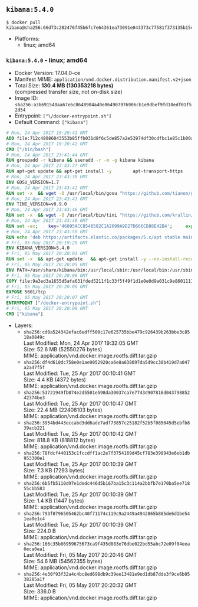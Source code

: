 ## `kibana:5.4.0`

```console
$ docker pull kibana@sha256:66d73c282476f45b6fc7e64361ea73091e043373c77581f373135b15cab9c951
```

-	Platforms:
	-	linux; amd64

### `kibana:5.4.0` - linux; amd64

-	Docker Version: 17.04.0-ce
-	Manifest MIME: `application/vnd.docker.distribution.manifest.v2+json`
-	Total Size: **130.4 MB (130353218 bytes)**  
	(compressed transfer size, not on-disk size)
-	Image ID: `sha256:a3b691540aa67e6c8648904a40e064907976906cb1e9dbef9fd10edf01f52d54`
-	Entrypoint: `["\/docker-entrypoint.sh"]`
-	Default Command: `["kibana"]`

```dockerfile
# Mon, 24 Apr 2017 19:20:41 GMT
ADD file:712c48086043553b85ffb031d8f6c5de857a2e53974df30cdfbc1e85c1b00a25 in / 
# Mon, 24 Apr 2017 19:20:42 GMT
CMD ["/bin/bash"]
# Mon, 24 Apr 2017 23:41:44 GMT
RUN groupadd -r kibana && useradd -r -m -g kibana kibana
# Mon, 24 Apr 2017 23:43:37 GMT
RUN apt-get update && apt-get install -y 		apt-transport-https 		ca-certificates 		wget 		libfontconfig 		libfreetype6 	--no-install-recommends && rm -rf /var/lib/apt/lists/*
# Mon, 24 Apr 2017 23:43:38 GMT
ENV GOSU_VERSION=1.7
# Mon, 24 Apr 2017 23:43:42 GMT
RUN set -x 	&& wget -O /usr/local/bin/gosu "https://github.com/tianon/gosu/releases/download/$GOSU_VERSION/gosu-$(dpkg --print-architecture)" 	&& wget -O /usr/local/bin/gosu.asc "https://github.com/tianon/gosu/releases/download/$GOSU_VERSION/gosu-$(dpkg --print-architecture).asc" 	&& export GNUPGHOME="$(mktemp -d)" 	&& gpg --keyserver ha.pool.sks-keyservers.net --recv-keys B42F6819007F00F88E364FD4036A9C25BF357DD4 	&& gpg --batch --verify /usr/local/bin/gosu.asc /usr/local/bin/gosu 	&& rm -r "$GNUPGHOME" /usr/local/bin/gosu.asc 	&& chmod +x /usr/local/bin/gosu 	&& gosu nobody true
# Mon, 24 Apr 2017 23:43:43 GMT
ENV TINI_VERSION=v0.9.0
# Mon, 24 Apr 2017 23:43:46 GMT
RUN set -x 	&& wget -O /usr/local/bin/tini "https://github.com/krallin/tini/releases/download/$TINI_VERSION/tini" 	&& wget -O /usr/local/bin/tini.asc "https://github.com/krallin/tini/releases/download/$TINI_VERSION/tini.asc" 	&& export GNUPGHOME="$(mktemp -d)" 	&& gpg --keyserver ha.pool.sks-keyservers.net --recv-keys 6380DC428747F6C393FEACA59A84159D7001A4E5 	&& gpg --batch --verify /usr/local/bin/tini.asc /usr/local/bin/tini 	&& rm -r "$GNUPGHOME" /usr/local/bin/tini.asc 	&& chmod +x /usr/local/bin/tini 	&& tini -h
# Mon, 24 Apr 2017 23:43:49 GMT
RUN set -ex; 	key='46095ACC8548582C1A2699A9D27D666CD88E42B4'; 	export GNUPGHOME="$(mktemp -d)"; 	gpg --keyserver ha.pool.sks-keyservers.net --recv-keys "$key"; 	gpg --export "$key" > /etc/apt/trusted.gpg.d/elastic.gpg; 	rm -r "$GNUPGHOME"; 	apt-key list
# Mon, 24 Apr 2017 23:43:50 GMT
RUN echo 'deb https://artifacts.elastic.co/packages/5.x/apt stable main' > /etc/apt/sources.list.d/kibana.list
# Fri, 05 May 2017 20:19:29 GMT
ENV KIBANA_VERSION=5.4.0
# Fri, 05 May 2017 20:20:01 GMT
RUN set -x 	&& apt-get update 	&& apt-get install -y --no-install-recommends kibana=$KIBANA_VERSION 	&& rm -rf /var/lib/apt/lists/* 		&& sed -ri "s!^(\#\s*)?(server\.host:).*!\2 '0.0.0.0'!" /etc/kibana/kibana.yml 	&& grep -q "^server\.host: '0.0.0.0'\$" /etc/kibana/kibana.yml 		&& sed -ri "s!^(\#\s*)?(elasticsearch\.url:).*!\2 'http://elasticsearch:9200'!" /etc/kibana/kibana.yml 	&& grep -q "^elasticsearch\.url: 'http://elasticsearch:9200'\$" /etc/kibana/kibana.yml
# Fri, 05 May 2017 20:20:05 GMT
ENV PATH=/usr/share/kibana/bin:/usr/local/sbin:/usr/local/bin:/usr/sbin:/usr/bin:/sbin:/bin
# Fri, 05 May 2017 20:20:06 GMT
COPY file:9a3ed3a1655d5afa631fded5211f1c33f5f49f1d1e0e0d9a031c9e8601111f05 in / 
# Fri, 05 May 2017 20:20:06 GMT
EXPOSE 5601/tcp
# Fri, 05 May 2017 20:20:07 GMT
ENTRYPOINT ["/docker-entrypoint.sh"]
# Fri, 05 May 2017 20:20:08 GMT
CMD ["kibana"]
```

-	Layers:
	-	`sha256:cd0a524342efac6edff500c17e625735bbe479c926439b263bbe3c8518a0849c`  
		Last Modified: Mon, 24 Apr 2017 19:32:05 GMT  
		Size: 52.6 MB (52550276 bytes)  
		MIME: application/vnd.docker.image.rootfs.diff.tar.gzip
	-	`sha256:df4d610dc758e0e1ae9052920ca6e8a638697da5d9cc38b419d7a047a2a47f5f`  
		Last Modified: Tue, 25 Apr 2017 00:10:41 GMT  
		Size: 4.4 KB (4372 bytes)  
		MIME: application/vnd.docker.image.rootfs.diff.tar.gzip
	-	`sha256:53721949fb074e2d5501e598da30037ca7e7743d907816d04379885242374be3`  
		Last Modified: Tue, 25 Apr 2017 00:10:47 GMT  
		Size: 22.4 MB (22408103 bytes)  
		MIME: application/vnd.docker.image.rootfs.diff.tar.gzip
	-	`sha256:3954bd443eccabd3dd6ade7adf73857c25182f52b5f085045d5ebfb839acb221`  
		Last Modified: Tue, 25 Apr 2017 00:10:42 GMT  
		Size: 818.8 KB (818812 bytes)  
		MIME: application/vnd.docker.image.rootfs.diff.tar.gzip
	-	`sha256:78fdcf440153c1fccdff1ac2e7f3754169d45cf783e398943e6eb1db953300e1`  
		Last Modified: Tue, 25 Apr 2017 00:10:39 GMT  
		Size: 7.3 KB (7293 bytes)  
		MIME: application/vnd.docker.image.rootfs.diff.tar.gzip
	-	`sha256:6b5fb5110d97e1dedc446d5b167ba15c3c114a2bbfb7e170ba5ee71855cbb583`  
		Last Modified: Tue, 25 Apr 2017 00:10:39 GMT  
		Size: 1.4 KB (1447 bytes)  
		MIME: application/vnd.docker.image.rootfs.diff.tar.gzip
	-	`sha256:793f0796505462bc40f71174c119c9a2449a4942865b885de6d1be541ea0e1c4`  
		Last Modified: Tue, 25 Apr 2017 00:10:39 GMT  
		Size: 224.0 B  
		MIME: application/vnd.docker.image.rootfs.diff.tar.gzip
	-	`sha256:166c35b86959675673ca9f435d083e76dbe022bd55abc72e09f84eea0eca0ea1`  
		Last Modified: Fri, 05 May 2017 20:20:46 GMT  
		Size: 54.6 MB (54562355 bytes)  
		MIME: application/vnd.docker.image.rootfs.diff.tar.gzip
	-	`sha256:4e30f93f32a4c4bc8ed698db9c39ee13481e9ed1db87dde3f9ce6b0538285a1f`  
		Last Modified: Fri, 05 May 2017 20:20:32 GMT  
		Size: 336.0 B  
		MIME: application/vnd.docker.image.rootfs.diff.tar.gzip
